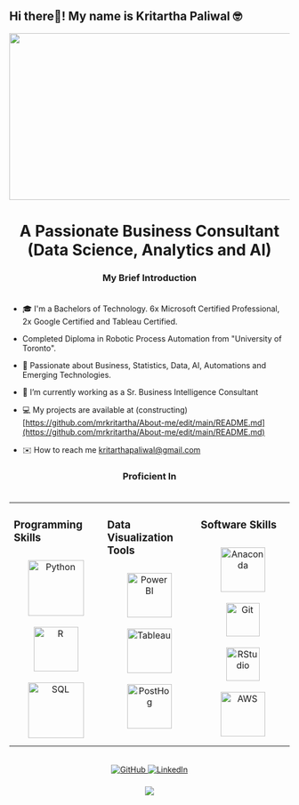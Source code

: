 ## Hi there👋! My name is Kritartha Paliwal 🤓

<div align="center">
<img src="https://raw.githubusercontent.com/thomasync/thomasync/main/headergitlight.gif#gh-light-mode-only" align="center" height="300" width = "600" />  
</div>  
  

# <div align="center">A Passionate Business Consultant (Data Science, Analytics and AI) </div>  

### <div align="center">My Brief Introduction</div><br />

- 🎓 I'm a Bachelors of Technology. 6x Microsoft Certified Professional, 2x Google Certified and Tableau Certified.
- Completed Diploma in Robotic Process Automation from "University of Toronto". 

- 🌱 Passionate about Business, Statistics, Data, AI, Automations and Emerging Technologies.

- 💼 I’m currently working as a Sr. Business Intelligence Consultant

- 💻 My projects are available at (constructing) [https://github.com/mrkritartha/About-me/edit/main/README.md](https://github.com/mrkritartha/About-me/edit/main/README.md)
  
- ✉️ How to reach me [kritarthapaliwal@gmail.com](kritarthapaliwal@gmail.com)

### <div align="center">Proficient In</div><br />

<table><tr><td valign="top" width="33%">

### Programming Skills  
<div align="center">  
<img style="margin: 10px" src="https://cdn.jsdelivr.net/gh/devicons/devicon/icons/python/python-original.svg" alt="Python" height="100" style="margin-bottom: 5px;" />
<img style="margin: 10px" src="https://cdn.jsdelivr.net/gh/devicons/devicon/icons/r/r-original.svg" alt="R" height="80" />  
<img style="margin: 10px" src="https://cdn.jsdelivr.net/gh/devicons/devicon/icons/mysql/mysql-original-wordmark.svg" alt="SQL" height="100" />  

</div>

</td><td valign="top" width="33%">





### Data Visualization Tools
<div align="center">  
<img style="margin: 10px" src="https://upload.wikimedia.org/wikipedia/commons/c/cf/New_Power_BI_Logo.svg" alt="Power BI" height="80" />  
<img style="margin: 10px" src="https://cdn.worldvectorlogo.com/logos/tableau-software.svg" alt="Tableau" height="80" />  
<img style="margin: 10px" src="https://www.vectorlogo.zone/logos/google_analytics/google_analytics-ar21.svg" alt="PostHog" height="80" />  

</div>

</td><td valign="top" width="33%">




### Software Skills
<div align="center">  
<img style="margin: 10px" src="https://cdn.jsdelivr.net/gh/devicons/devicon/icons/anaconda/anaconda-original.svg" alt="Anaconda" height="80" />
<img style="margin: 10px" src="https://profilinator.rishav.dev/skills-assets/git-scm-icon.svg" alt="Git" height="60" />
<img style="margin: 10px" src="https://cdn.jsdelivr.net/gh/devicons/devicon/icons/rstudio/rstudio-original.svg" alt="RStudio" height="60" />
<img style="margin: 10px" src="https://upload.wikimedia.org/wikipedia/commons/9/93/Amazon_Web_Services_Logo.svg" alt="AWS" height="80" />




</div>

</td></tr></table>  

<br/>  

<div align="center">
  <a href="https://github.com/96feilin96/96Feilin96?tab=readme-ov-file" target="_blank">
    <img src="https://img.shields.io/badge/github-%2324292e.svg?&style=for-the-badge&logo=github&logoColor=white" alt="GitHub" style="margin-bottom: 5px;" />
  </a>
  <a href="https://www.linkedin.com/in/kritartha-paliwal-636b0012a/" target="_blank">
    <img src="https://img.shields.io/badge/linkedin-%231E77B5.svg?&style=for-the-badge&logo=linkedin&logoColor=white" alt="LinkedIn" style="margin-bottom: 5px;" />
  </a>
</div>  
  

<br/>  

<div align="center">
  <img src="https://komarev.com/ghpvc/?username=96feilin96&&style=flat-square" align="center" />
</div>  
  
<br/>  
